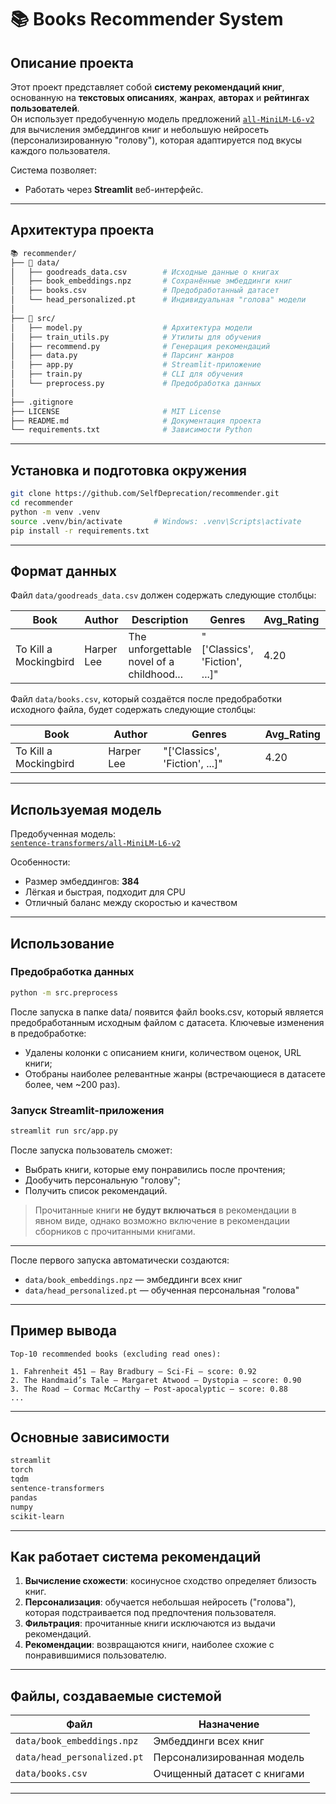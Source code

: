 # 📚 Books Recommender System

## Описание проекта

Этот проект представляет собой **систему рекомендаций книг**, основанную на **текстовых описаниях**, **жанрах**, **авторах** и **рейтингах пользователей**.  
Он использует предобученную модель предложений [`all-MiniLM-L6-v2`](https://huggingface.co/sentence-transformers/all-MiniLM-L6-v2) для вычисления эмбеддингов книг и небольшую нейросеть (персонализированную "голову"), которая адаптируется под вкусы каждого пользователя.

Система позволяет:
- Работать через **Streamlit** веб-интерфейс.

---

## Архитектура проекта

```bash
📚 recommender/
├── 📁 data/
│   ├── goodreads_data.csv        # Исходные данные о книгах
│   ├── book_embeddings.npz       # Сохранённые эмбеддинги книг
│   ├── books.csv                 # Предобработанный датасет
│   └── head_personalized.pt      # Индивидуальная "голова" модели
│
├── 📁 src/
│   ├── model.py                  # Архитектура модели
│   ├── train_utils.py            # Утилиты для обучения
│   ├── recommend.py              # Генерация рекомендаций
│   ├── data.py                   # Парсинг жанров
│   ├── app.py                    # Streamlit-приложение
│   ├── train.py                  # CLI для обучения
│   └── preprocess.py             # Предобработка данных
│
├── .gitignore
├── LICENSE                       # MIT License
├── README.md                     # Документация проекта
└── requirements.txt              # Зависимости Python
```

---

## Установка и подготовка окружения

```bash
git clone https://github.com/SelfDeprecation/recommender.git
cd recommender
python -m venv .venv
source .venv/bin/activate       # Windows: .venv\Scripts\activate
pip install -r requirements.txt
```

---

## Формат данных

Файл `data/goodreads_data.csv` должен содержать следующие столбцы:

| Book | Author | Description | Genres | Avg_Rating | Num_Ratings | URL |
|------|---------|------------|------------|----------|------|-----------|
| To Kill a Mockingbird | Harper Lee | The unforgettable novel of a childhood... | "['Classics', 'Fiction', ...]" | 4.20 | "5,691,311" | https://www.goodreads.com/book/show/2657.To_Kill_a_Mockingbird |

Файл `data/books.csv`, который создаётся после предобработки исходного файла, будет содержать следующие столбцы:

| Book | Author | Genres | Avg_Rating |
|------|---------|------------|------|
| To Kill a Mockingbird | Harper Lee | "['Classics', 'Fiction', ...]" | 4.20 |

---

## Используемая модель

Предобученная модель:  
[`sentence-transformers/all-MiniLM-L6-v2`](https://huggingface.co/sentence-transformers/all-MiniLM-L6-v2)

Особенности:
- Размер эмбеддингов: **384**
- Лёгкая и быстрая, подходит для CPU
- Отличный баланс между скоростью и качеством

---

## Использование

### Предобработка данных

```bash
python -m src.preprocess
```

После запуска в папке data/ появится файл books.csv, который является предобработанным исходным файлом с датасета.
Ключевые изменения в предобработке:
- Удалены колонки с описанием книги, количеством оценок, URL книги;
- Отобраны наиболее релевантные жанры (встречающиеся в датасете более, чем ~200 раз).

### Запуск Streamlit-приложения

```bash
streamlit run src/app.py
```

После запуска пользователь сможет:
- Выбрать книги, которые ему понравились после прочтения;
- Дообучить персональную "голову";
- Получить список рекомендаций.

> Прочитанные книги **не будут включаться** в рекомендации в явном виде, однако возможно включение в рекомендации сборников с прочитанными книгами.

---

После первого запуска автоматически создаются:
- `data/book_embeddings.npz` — эмбеддинги всех книг
- `data/head_personalized.pt` — обученная персональная "голова"

---

## Пример вывода

```
Top-10 recommended books (excluding read ones):

1. Fahrenheit 451 — Ray Bradbury — Sci-Fi — score: 0.92
2. The Handmaid’s Tale — Margaret Atwood — Dystopia — score: 0.90
3. The Road — Cormac McCarthy — Post-apocalyptic — score: 0.88
...
```

---

## Основные зависимости

```txt
streamlit
torch
tqdm
sentence-transformers
pandas
numpy
scikit-learn
```

---

## Как работает система рекомендаций

1. **Вычисление схожести**: косинусное сходство определяет близость книг.
2. **Персонализация**: обучается небольшая нейросеть ("голова"), которая подстраивается под предпочтения пользователя.
3. **Фильтрация**: прочитанные книги исключаются из выдачи рекомендаций.
4. **Рекомендации**: возвращаются книги, наиболее схожие с понравившимися пользователю.

---

## Файлы, создаваемые системой

| Файл | Назначение |
|------|-------------|
| `data/book_embeddings.npz` | Эмбеддинги всех книг |
| `data/head_personalized.pt` | Персонализированная модель |
| `data/books.csv` | Очищенный датасет с книгами |

---
